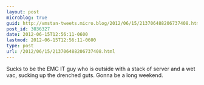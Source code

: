 ```yaml
---
layout: post
microblog: true
guid: http://vmstan-tweets.micro.blog/2012/06/15/213706488206737408.html
post_id: 3036327
date: 2012-06-15T12:56:11-0600
lastmod: 2012-06-15T12:56:11-0600
type: post
url: /2012/06/15/213706488206737408.html
---
```

Sucks to be the EMC IT guy who is outside with a stack of server and a wet vac, sucking up the drenched guts. Gonna be a long weekend.
